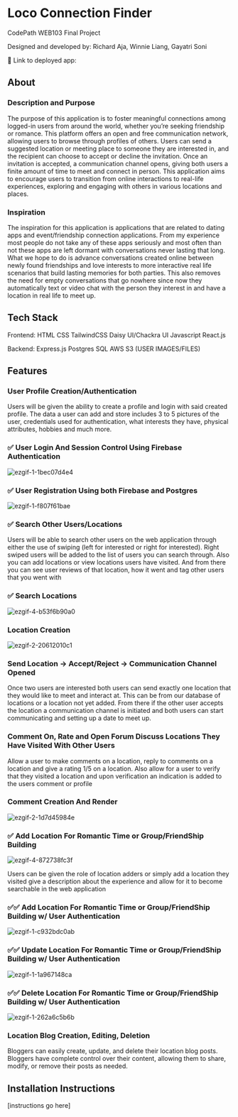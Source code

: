 # Loco Connection Finder

CodePath WEB103 Final Project

Designed and developed by: Richard Aja, Winnie Liang, Gayatri Soni

🔗 Link to deployed app:

## About

### Description and Purpose

The purpose of this application is to foster meaningful connections among logged-in users from around the world, whether you’re seeking friendship or romance. This platform offers an open and free communication network, allowing users to browse through profiles of others. Users can send a suggested location or meeting place to someone they are interested in, and the recipient can choose to accept or decline the invitation. Once an invitation is accepted, a communication channel opens, giving both users a finite amount of time to meet and connect in person. This application aims to encourage users to transition from online interactions to real-life experiences, exploring and engaging with others in various locations and places.

### Inspiration

The inspiration for this application is applications that are related to dating apps and event/friendship connection applications. From my experience most people do not take any of these apps seriously and most often than not these apps are left dormant with conversations never lasting that long. What we hope to do is advance conversations created online between newly found friendships and love interests to more interactive real life scenarios that build lasting memories for both parties. This also removes the need for empty conversations that go nowhere since now they automatically text or video chat with the person they interest in and have a location in real life to meet up.

## Tech Stack

Frontend:
HTML
CSS
TailwindCSS
Daisy UI/Chackra UI
Javascript
React.js

Backend:
Express.js
Postgres SQL
AWS S3 (USER IMAGES/FILES)

## Features

### User Profile Creation/Authentication

Users will be given the ability to create a profile and login with said created profile. The data a user can add and store includes 3 to 5 pictures of the user, credentials used for authentication, what interests they have, physical attributes, hobbies and much more.

### ✅ User Login And Session Control Using Firebase Authentication
![ezgif-1-1bec07d4e4](https://github.com/user-attachments/assets/4e4da755-0c32-41e2-9903-d10ecb49845f)

### ✅ User Registration Using both Firebase and Postgres
![ezgif-1-f807f61bae](https://github.com/user-attachments/assets/036fffbc-51cf-403b-960e-0589b4ff892c)

### ✅ Search Other Users/Locations

Users will be able to search other users on the web application through either the use of swiping (left for interested or right for interested). Right swiped users will be added to the list of users you can search through. Also you can add locations or view locations users have visited. And from there you can see user reviews of that location, how it went and tag other users that you went with

### ✅ Search Locations
![ezgif-4-b53f6b90a0](https://github.com/user-attachments/assets/bb3807a7-b123-48f2-affb-ff8a01135192)

### Location Creation 
![ezgif-2-20612010c1](https://github.com/user-attachments/assets/6d8d1a05-83fc-4ac2-bef9-c316baac1174)


### Send Location -> Accept/Reject -> Communication Channel Opened

Once two users are interested both users can send exactly one location that they would like to meet and interact at. This can be from our database of locations or a location not yet added. From there if the other user accepts the location a communication channel is initiated and both users can start communicating and setting up a date to meet up.


### Comment On, Rate and Open Forum Discuss Locations They Have Visited With Other Users

Allow a user to make comments on a location, reply to comments on a location and give a rating 1/5 on a location. Also allow for a user to verify that they visited a location and upon verification an indication is added to the users comment or profile

### Comment Creation And Render
![ezgif-2-1d7d45984e](https://github.com/user-attachments/assets/88d691da-7838-403f-8665-131dd6cb28fc)


### ✅ Add Location For Romantic Time or Group/FriendShip Building
![ezgif-4-872738fc3f](https://github.com/user-attachments/assets/53047f16-e858-4992-ac30-6f4c87a0291c)

Users can be given the role of location adders or simply add a location they visited give a description about the experience and allow for it to become searchable in the web application

### ✅✅ Add Location For Romantic Time or Group/FriendShip Building w/ User Authentication
![ezgif-1-c932bdc0ab](https://github.com/user-attachments/assets/1d95a371-d51d-4326-8541-6bdade45606a)

### ✅✅ Update Location For Romantic Time or Group/FriendShip Building w/ User Authentication
![ezgif-1-1a967148ca](https://github.com/user-attachments/assets/bd819834-a9b9-4021-903a-e17774506d25)

### ✅✅ Delete Location For Romantic Time or Group/FriendShip Building w/ User Authentication
![ezgif-1-262a6c5b6b](https://github.com/user-attachments/assets/a8a61544-0181-4062-a687-e8cbc0832fc9)


### Location Blog Creation, Editing, Deletion
Bloggers can easily create, update, and delete their location blog posts. Bloggers have complete control over their content, allowing them to share, modify, or remove their posts as needed.

## Installation Instructions

[instructions go here]
